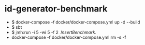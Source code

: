 # id-generator-benchmark

- $ docker-compose -f docker/docker-compose.yml up -d --build
- $ sbt
- $ jmh:run -i 5 -wi 5 -f 2 .*InsertBenchmark*.
- docker-compose -f docker/docker-compose.yml rm -s -f
